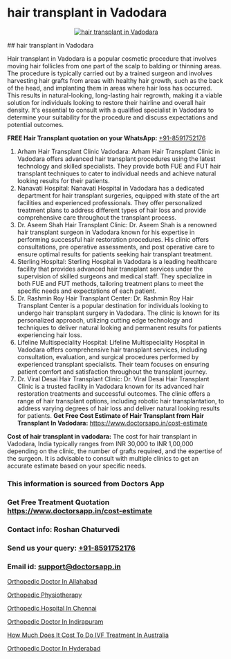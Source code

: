 # hair transplant in Vadodara

<p align="center">
  <a href="https://doctorsapp.co.in/treatment/hair-transplant">
    <img src="https://doctorsapp.co.in/uploads/treatment_image/transplant.jpg" alt="hair transplant in Vadodara">
  </a>
</p>
## hair transplant in Vadodara

Hair transplant in Vadodara is a popular cosmetic procedure that involves moving hair follicles from one part of the scalp to balding or thinning areas. The procedure is typically carried out by a trained surgeon and involves harvesting hair grafts from areas with healthy hair growth, such as the back of the head, and implanting them in areas where hair loss has occurred. This results in natural-looking, long-lasting hair regrowth, making it a viable solution for individuals looking to restore their hairline and overall hair density. It's essential to consult with a qualified specialist in Vadodara to determine your suitability for the procedure and discuss expectations and potential outcomes.

**FREE Hair Transplant quotation on your WhatsApp:**  [+91-8591752176](https://api.whatsapp.com/send?phone=8591752176)

1) Arham Hair Transplant Clinic Vadodara: Arham Hair Transplant Clinic in Vadodara offers advanced hair transplant procedures using the latest technology and skilled specialists. They provide both FUE and FUT hair transplant techniques to cater to individual needs and achieve natural looking results for their patients.
2) Nanavati Hospital: Nanavati Hospital in Vadodara has a dedicated department for hair transplant surgeries, equipped with state of the art facilities and experienced professionals. They offer personalized treatment plans to address different types of hair loss and provide comprehensive care throughout the transplant process.
3) Dr. Aseem Shah Hair Transplant Clinic: Dr. Aseem Shah is a renowned hair transplant surgeon in Vadodara known for his expertise in performing successful hair restoration procedures. His clinic offers consultations, pre operative assessments, and post operative care to ensure optimal results for patients seeking hair transplant treatment.
4) Sterling Hospital: Sterling Hospital in Vadodara is a leading healthcare facility that provides advanced hair transplant services under the supervision of skilled surgeons and medical staff. They specialize in both FUE and FUT methods, tailoring treatment plans to meet the specific needs and expectations of each patient.
5) Dr. Rashmin Roy Hair Transplant Center: Dr. Rashmin Roy Hair Transplant Center is a popular destination for individuals looking to undergo hair transplant surgery in Vadodara. The clinic is known for its personalized approach, utilizing cutting edge technology and techniques to deliver natural looking and permanent results for patients experiencing hair loss.
6) Lifeline Multispeciality Hospital: Lifeline Multispeciality Hospital in Vadodara offers comprehensive hair transplant services, including consultation, evaluation, and surgical procedures performed by experienced transplant specialists. Their team focuses on ensuring patient comfort and satisfaction throughout the transplant journey.
7) Dr. Viral Desai Hair Transplant Clinic: Dr. Viral Desai Hair Transplant Clinic is a trusted facility in Vadodara known for its advanced hair restoration treatments and successful outcomes. The clinic offers a range of hair transplant options, including robotic hair transplantation, to address varying degrees of hair loss and deliver natural looking results for patients.
**Get Free Cost Estimate of Hair Transplant from Hair Transplant In Vadodara:** https://www.doctorsapp.in/cost-estimate

**Cost of hair transplant in vadodara:**
The cost for hair transplant in Vadodara, India typically ranges from INR 30,000 to INR 1,00,000 depending on the clinic, the number of grafts required, and the expertise of the surgeon. It is advisable to consult with multiple clinics to get an accurate estimate based on your specific needs.

### This information is sourced from Doctors App 
### Get Free Treatment Quotation https://www.doctorsapp.in/cost-estimate
### Contact info: Roshan Chaturvedi 
### Send us your query: [+91-8591752176](https://api.whatsapp.com/send?phone=8591752176) 
### Email id: support@doctorsapp.in

[Orthopedic Doctor In Allahabad](https://www.linkedin.com/pulse/orthopedic-doctor-allahabad-doctorsapp-khulna-in24e?trackingId=z8ED9bQpgSQKn9u3sPy1Bw%3D%3D&lipi=urn%3Ali%3Apage%3Ad_flagship3_company_admin%3BEfzsr1%2BmQ6eR1XkJR7MU1A%3D%3D)

[Orthopedic Physiotherapy](https://www.linkedin.com/pulse/orthopedic-physiotherapy-doctorsapp-united-arab-emirates-ihkee?trackingId=k0JkbLbwzECpyTIvS2JoxA%3D%3D&lipi=urn%3Ali%3Apage%3Ad_flagship3_company_admin%3BSXrbBuk4SwWZ8nIcZ2zSvw%3D%3D)

[Orthopedic Hospital In Chennai](https://medium.com/@vanshmehar12/orthopedic-hospital-in-chennai-40784b11f229)

[Orthopedic Doctor In Indirapuram](https://medium.com/@akashbhatt14/orthopedic-doctor-in-indirapuram-2e36530684be)

[How Much Does It Cost To Do IVF Treatment In Australia](https://doctors-apps.github.io/doctorsapp/how-much-does-it-cost-to-do-ivf-treatment-in-australia)

[Orthopedic Doctor In Hyderabad](https://doctors-apps.github.io/doctorsapp/orthopedic-doctor-in-hyderabad)

